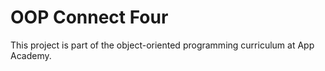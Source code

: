 # OOP Connect Four

This project is part of the object-oriented programming curriculum at App
Academy.
